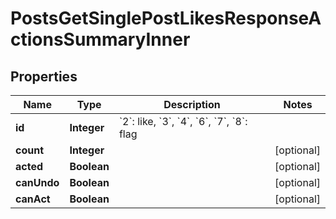 

# PostsGetSinglePostLikesResponseActionsSummaryInner


## Properties

| Name | Type | Description | Notes |
|------------ | ------------- | ------------- | -------------|
|**id** | **Integer** | &#x60;2&#x60;: like, &#x60;3&#x60;, &#x60;4&#x60;, &#x60;6&#x60;, &#x60;7&#x60;, &#x60;8&#x60;: flag |  |
|**count** | **Integer** |  |  [optional] |
|**acted** | **Boolean** |  |  [optional] |
|**canUndo** | **Boolean** |  |  [optional] |
|**canAct** | **Boolean** |  |  [optional] |



